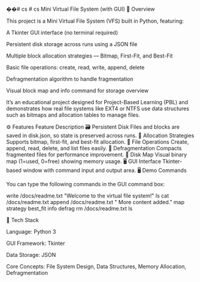 ��#   c s 
 
 #   c s 
 
Mini Virtual File System (with GUI)
🧠 Overview

This project is a Mini Virtual File System (VFS) built in Python, featuring:

A Tkinter GUI interface (no terminal required)

Persistent disk storage across runs using a JSON file

Multiple block allocation strategies — Bitmap, First-Fit, and Best-Fit

Basic file operations: create, read, write, append, delete

Defragmentation algorithm to handle fragmentation

Visual block map and info command for storage overview

It’s an educational project designed for Project-Based Learning (PBL) and demonstrates how real file systems like EXT4 or NTFS use data structures such as bitmaps and allocation tables to manage files.

⚙️ Features
Feature	Description
🗃️ Persistent Disk	Files and blocks are saved in disk.json, so state is preserved across runs.
💾 Allocation Strategies	Supports bitmap, first-fit, and best-fit allocation.
📂 File Operations	Create, append, read, delete, and list files easily.
🔄 Defragmentation	Compacts fragmented files for performance improvement.
🧭 Disk Map	Visual binary map (1=used, 0=free) showing memory usage.
🖥️ GUI Interface	Tkinter-based window with command input and output area.
🖥️ Demo Commands

You can type the following commands in the GUI command box:

write /docs/readme.txt "Welcome to the virtual file system!"
ls
cat /docs/readme.txt
append /docs/readme.txt " More content added."
map
strategy best_fit
info
defrag
rm /docs/readme.txt
ls

🧩 Tech Stack

Language: Python 3

GUI Framework: Tkinter

Data Storage: JSON

Core Concepts: File System Design, Data Structures, Memory Allocation, Defragmentation
